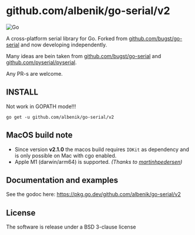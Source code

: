 # github.com/albenik/go-serial/v2

![Go](https://github.com/albenik/go-serial/workflows/Go/badge.svg)

A cross-platform serial library for Go. Forked from [github.com/bugst/go-serial](https://github.com/bugst/go-serial) and
now developing independently.

Many ideas are bein taken from [github.com/bugst/go-serial](https://github.com/bugst/go-serial)
and [github.com/pyserial/pyserial](https://github.com/pyserial/pyserial).

Any PR-s are welcome.

## INSTALL

Not work in GOPATH mode!!!

```
go get -u github.com/albenik/go-serial/v2
```

## MacOS build note

* Since version **v2.1.0** the macos build requires `IOKit` as dependency and is only possible on Mac with cgo enabled.
* Apple M1 (darwin/arm64) is supported. _(Thanks to [martinhpedersen](https://github.com/albenik/go-serial/pull/25))_

## Documentation and examples

See the godoc here: https://pkg.go.dev/github.com/albenik/go-serial/v2

## License

The software is release under a BSD 3-clause license
